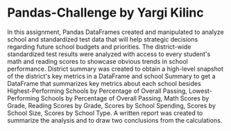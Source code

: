 # Pandas-Challenge by Yargi Kilinc
In this assignment, Pandas DataFrames created and manipulated to analyze school and standardized test data that will help strategic decisions regarding future school budgets and priorities.
The district-wide standardized test results were analyzed with access to every student's math and reading scores to showcase obvious trends in school performance.
District summary was created to obtain a high-level snapshot of the district's key metrics in a DataFrame and school Summary to get a DataFrame that summarizes key metrics about each school besides Highest-Performing Schools by Percentage of Overall Passing, Lowest-Performing Schools by Percentage of Overall Passing, Math Scores by Grade, Reading Scores by Grade, Scores by School Spending, Scores by School Size, Scores by School Type.
A written report was created to summarize the analysis and to draw two conclusions from the calculations.
